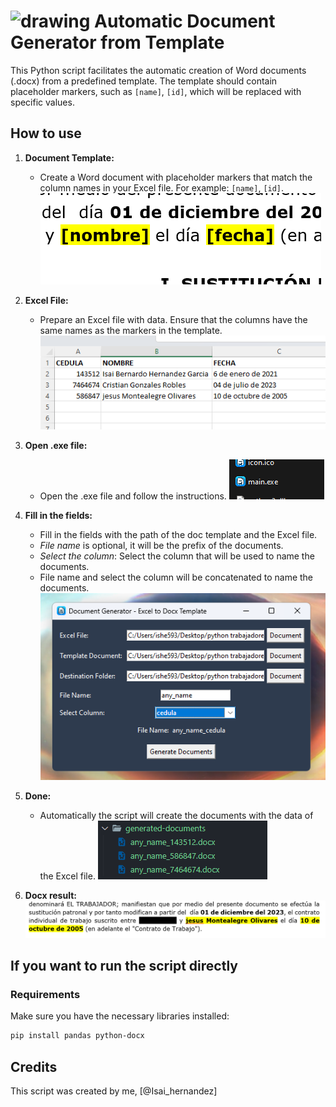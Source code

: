 
# <img src="icon.ico" alt="drawing" width="30"/> Automatic Document Generator from Template

This Python script facilitates the automatic creation of Word documents (.docx) from a predefined template. The template should contain placeholder markers, such as `[name]`, `[id]`, which will be replaced with specific values.

## How to use

1. **Document Template:**
   - Create a Word document with placeholder markers that match the column names in your Excel file. For example: `[name]`, `[id]`.
    ![Naming Convention](images/screenShot.png)

2. **Excel File:**
   - Prepare an Excel file with data. Ensure that the columns have the same names as the markers in the template.
    ![Excel File](images/screenShot2.png)

3. **Open .exe file:**
   - Open the .exe file and follow the instructions.
    ![Excel File](images/screenShot3.png)

4. **Fill in the fields:**
   - Fill in the fields with the path of the doc template and the Excel file.
   - *File name* is optional, it will be the prefix of the documents.
   - *Select the column*: Select the column that will be used to name the documents.
   - File name and select the column will be concatenated to name the documents.
    ![Excel File](images/screenShot4.png)
5. **Done:**
   - Automatically the script will create the documents with the data of the Excel file.
   ![Excel File](images/screenShot5.png)
6. **Docx result:**
   ![Excel File](images/screenShot6.png)
  
## If you want to run the script directly

### Requirements

Make sure you have the necessary libraries installed:

```bash
pip install pandas python-docx
```

## Credits

This script was created by me, [@Isai_hernandez]
